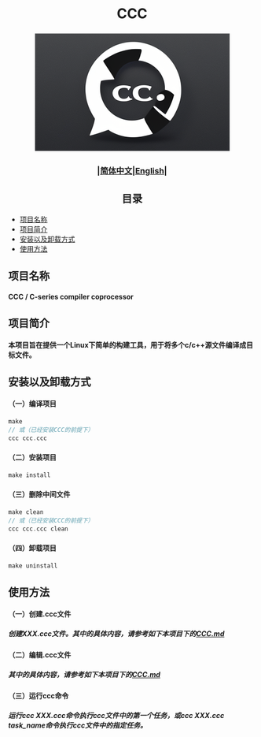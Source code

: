 # <div align="center">CCC</div>
### <div align="center">![CCC_ICON](img/icon.png)</div>

### <div align="center">|[简体中文](README.md)|[English](doc/en/README_en.md)|</div>

## <div align="center">目录</div> 
- [项目名称](#项目名称)
- [项目简介](#项目简介)
- [安装以及卸载方式](#安装以及卸载方式)
- [使用方法](#使用方法)
   
## 项目名称 
#### CCC / C-series compiler coprocessor

## 项目简介
#### 本项目旨在提供一个Linux下简单的构建工具，用于将多个c/c++源文件编译成目标文件。
 
## 安装以及卸载方式
#### （一）编译项目  
```c
make 
// 或（已经安装CCC的前提下）
ccc ccc.ccc
```
#### （二）安装项目
```c
make install
```
#### （三）删除中间文件
```c
make clean
// 或（已经安装CCC的前提下）
ccc ccc.ccc clean
``` 
#### （四）卸载项目
```c
make uninstall
``` 


## 使用方法
#### （一）创建.ccc文件
##### 创建XXX.ccc文件。其中的具体内容，请参考如下本项目下的[CCC.md](doc/cn/CCC.md)
#### （二）编辑.ccc文件  
##### 其中的具体内容，请参考如下本项目下的[CCC.md](doc/cn/CCC.md)
#### （三）运行ccc命令
##### 运行ccc XXX.ccc命令执行ccc文件中的第一个任务，或ccc XXX.ccc task_name命令执行ccc文件中的指定任务。
<!--#### （四）删除中间文件-->
<!--##### 运行ccc $(ccc_file) clean命令，即可删除中间文件。-->


<!--## 关于依赖
#### CCC会为每个.c/.cpp文件创建.o文件，并为这些.o文件建立依赖，依赖的文件为对应的.c/.cpp以及.c/.cpp包含的头文件。因此，当你修改某个.o的对应的.c/.cpp文件以及.c/.cpp包含的头文件时，这个.o文件会重新编译。
#### 此外，最终的输出文件依赖于所有的.o文件。-->